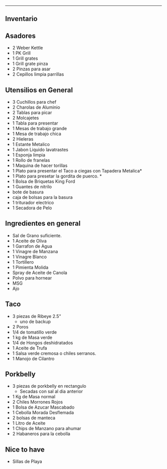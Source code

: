 ------------------------------------------------------------------------
Inventario
-------------------------------------------------------------------------

Asadores
---------------
- 2 Weber Kettle
- 1 PK Grill
- 1 Grill grates 
- 1 Grill grate pinza
- 2 Pinzas para asar
- 2 Cepillos limpia parrillas

Utensilios en General
------------------------
- 3 Cuchillos para chef
- 2 Charolas de Aluminio
- 2 Tablas para picar
- 2 Molcajetes
- 1 Tabla para presentar
- 1 Mesas de trabajo grande
- 1 Mesa de trabajo chica
- 2 Hieleras
- 1 Estante Metalico
- 1 Jabon Liquido lavatrastes
- 1 Esponja limpia
- 1 Rollo de franelas
- 1 Maquina de hacer torillas
- 1 Plato para presentar el Taco a ciegas con Tapadera Metalica*
- 1 Plato para presetar la gordita de puerco. *
- 1 Bolsa de Briquetas King Ford
- 1 Guantes de nitrilo
- bote de basura
- caja de bolsas para la basura
- 1 triturador electrico
- 1 Secadora de Pelo

Ingredientes en general
-----------------------
- Sal de Grano suficiente.
- 1 Aceite de Oliva
- 1 Garrafon de Agua
- 1 Vinagre de Manzana
- 1 Vinagre Blanco
- 1 Tortillero
- 1 Pimienta Molida
- Spray de Aceite de Canola
- Polvo para hornear
- MSG
- Ajo

Taco 
-------------------------
- 3 piezas de Ribeye 2.5" 
	- uno de backup
- 2 Poros
- 1/4 de tomatillo verde
- 1 kg de Masa verde
- 1/4 de Hongos deshidratados
- 1 Aceite de Trufa
- 1 Salsa verde cremosa o chiles serranos.
- 1 Manojo de Cilantro

Porkbelly
-----------------------------------
- 3 piezas de porkbelly en rectangulo
	- Secadas con sal al dia anterior
- 1 Kg de Masa normal
- 2 Chiles Morrones Rojos
- 1 Bolsa de Azucar Mascabado
- 1 Cebolla Morada Desflemada
- 2 bolsas de manteca
- 1 Litro de Aceite
- 1 Chips de Manzano para ahumar
- 2 Habaneros para la cebolla

Nice to have
------------
- Sillas de Playa

